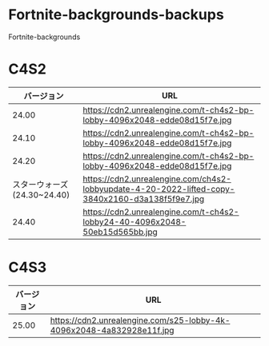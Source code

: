 # Fortnite-backgrounds-backups
Fortnite-backgrounds
# C4S2
| バージョン | URL |
| ------------- | ------------- |
| 24.00 | https://cdn2.unrealengine.com/t-ch4s2-bp-lobby-4096x2048-edde08d15f7e.jpg |
| 24.10 | https://cdn2.unrealengine.com/t-ch4s2-bp-lobby-4096x2048-edde08d15f7e.jpg |
| 24.20 | https://cdn2.unrealengine.com/t-ch4s2-bp-lobby-4096x2048-edde08d15f7e.jpg |
| スターウォーズ(24.30~24.40) | https://cdn2.unrealengine.com/ch4s2-lobbyupdate-4-20-2022-lifted-copy-3840x2160-d3a138f5f9e7.jpg |
| 24.40 | https://cdn2.unrealengine.com/t-ch4s2-lobby24-40-4096x2048-50eb15d565bb.jpg |

# C4S3
| バージョン | URL |
| ------------- | ------------- |
| 25.00| https://cdn2.unrealengine.com/s25-lobby-4k-4096x2048-4a832928e11f.jpg |
